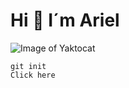 # Hi 👋  I´m Ariel

![Image of Yaktocat](https://octodex.github.com/images/yaktocat.png)

```
git init
Click here 
```

